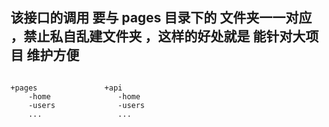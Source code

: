 ## 该接口的调用 要与 pages 目录下的 文件夹一一对应 ，禁止私自乱建文件夹 ，这样的好处就是 能针对大项目 维护方便

```

+pages               +api
    -home               -home
    -users              -users
    ...                 ...


```
